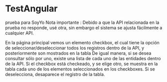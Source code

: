 # TestAngular
 prueba para SoyYo
Nota importante : Debido a que la API relacionada en la prueba no responde, usé otra, sin embargo el sistema
se ajusta fácilmente a cualquier API.

En la página principal vemos un elemento checkbox, el cual tiene la opción de seleccionar/deseleccionar todos
los registros dentro de la API, y posteriormente son mostrados en la tabla
De igual manera, si se desea consultar sólo por uno, existe una lista de cada uno de las entidades dentro de la API.
Si el checkbox está checkeado, y se elige otro, se muestra en la tabla cada uno de los elementos seleccionados en
los checkboxes.
Si se deselecciona, desaparece el registro de la tabla.
